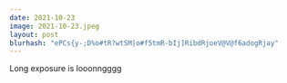 ```yaml
---
date: 2021-10-23
image: 2021-10-23.jpeg
layout: post
blurhash: "ePCs{y-;D%o#tR?wtSM|o#f5tmR-bIj]RibdRjoeV@V@f6adogRjay"
---
```


Long exposure is looonngggg
